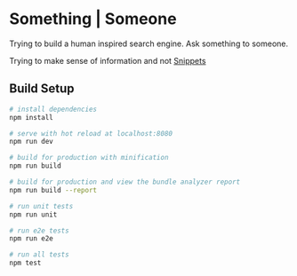 # Something | Someone

Trying to build a human inspired search engine. Ask something to someone.

Trying to make sense of information and not [Snippets](https://theoutline.com/post/1192/google-s-featured-snippets-are-worse-than-fake-news)

## Build Setup

``` bash
# install dependencies
npm install

# serve with hot reload at localhost:8080
npm run dev

# build for production with minification
npm run build

# build for production and view the bundle analyzer report
npm run build --report

# run unit tests
npm run unit

# run e2e tests
npm run e2e

# run all tests
npm test
```
